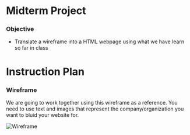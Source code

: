# Midterm Project

### Objective

* Translate a wireframe into a HTML webpage using what we have learn so far in class

# Instruction Plan

### Wireframe

We are going to work together using this wireframe as a reference. You need to use text and images that represent the company/organization you want to bluid your website for.

![Wireframe](../images/09-10/wireframe-midterm.jpg)